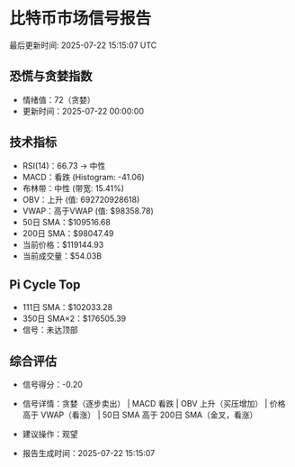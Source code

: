 # 比特币市场信号报告

最后更新时间: 2025-07-22 15:15:07 UTC

## 恐慌与贪婪指数
- 情绪值：72（贪婪）
- 更新时间：2025-07-22 00:00:00

## 技术指标
- RSI(14)：66.73 → 中性
- MACD：看跌 (Histogram: -41.06)
- 布林带：中性 (带宽: 15.41%)
- OBV：上升 (值: 692720928618)
- VWAP：高于VWAP (值: $98358.78)
- 50日 SMA：$109516.68
- 200日 SMA：$98047.49
- 当前价格：$119144.93
- 当前成交量：$54.03B

## Pi Cycle Top
- 111日 SMA：$102033.28
- 350日 SMA×2：$176505.39
- 信号：未达顶部

## 综合评估
- 信号得分：-0.20
- 信号详情：贪婪（逐步卖出） | MACD 看跌 | OBV 上升（买压增加） | 价格高于 VWAP（看涨） | 50日 SMA 高于 200日 SMA（金叉，看涨）
- 建议操作：观望

- 报告生成时间：2025-07-22 15:15:07